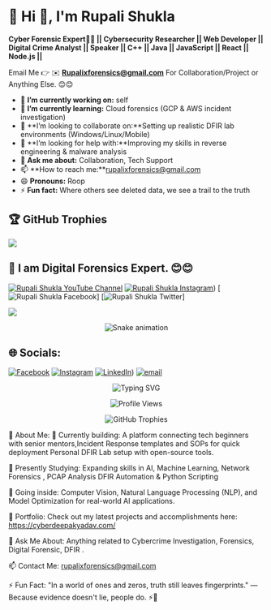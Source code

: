 # 💫 Hi 👋, I'm Rupali Shukla
**Cyber Forensic Expert🧑‍💻 || Cybersecurity Researcher || Web Developer ||  Digital Crime Analyst || Speaker || C++ || Java || JavaScript || React || Node.js ||**

Email Me 👉 ✉️ **Rupalixforensics@gmail.com** For Collaboration/Project or Anything Else. 😊😊

- 🔭 **I’m currently working on:** self
- 🌱 **I’m currently learning:** Cloud forensics (GCP & AWS incident investigation)
- 👯 **I’m looking to collaborate on:**Setting up realistic DFIR lab environments (Windows/Linux/Mobile)
- 🤔 **I’m looking for help with:**Improving my skills in reverse engineering & malware analysis  
- 💬 **Ask me about:** Collaboration, Tech Support
- 📫 **How to reach me:**rupalixforensics@gmail.com
- 😄 **Pronouns:** Roop
- ⚡ **Fun fact:** Where others see deleted data, we see a trail to the truth
## 🏆 GitHub Trophies
![](https://github-profile-trophy.vercel.app/?username=Rupalixforensics&theme=radical&no-frame=false&no-bg=true&margin-w=4)
## 🔗 I am Digital Forensics Expert. 😊😊

[![Rupali Shukla YouTube Channel](https://img.shields.io/badge/YouTube-Rupali%20Shukla-red?logo=youtube&logoColor=white)]([https://www.youtube.com]) [![Rupali Shukla Instagram](https://img.shields.io/badge/Instagram-Rupali%20Shukla-pink?logo=instagram&logoColor=white)](https://www.instagram.com/rupalixforensics?igsh=MXd1OXNxcG1taW85bw==)) [![Rupali Shukla Facebook](https://img.shields.io/badge/Facebook-Rupali%20Shukla-blue?logo=facebook&logoColor=white)] [![Rupali Shukla Twitter](https://img.shields.io/badge/Twitter-Rupali%20Shukla-lightblue?logo=twitter&logoColor=white)]

[![](https://visitcount.itsvg.in/api?id=alamimran613&icon=1&color=4)](https://visitcount.itsvg.in)

<!-- Snake Game Repo View -->

<div align="center">
  <img src="https://profile-readme-generator.com/assets/snake.svg" alt="Snake animation" />
</div>

## 🌐 Socials:
[![Facebook](https://img.shields.io/badge/Facebook-%231877F2.svg?logo=Facebook&logoColor=white)](https://www.facebook.com/share/16jWqDpuan/) [![Instagram](https://img.shields.io/badge/Instagram-%23E4405F.svg?logo=Instagram&logoColor=white)](https://www.instagram.com/rupalixforensics?igsh=MXd1OXNxcG1taW85bw==) [![LinkedIn](https://img.shields.io/badge/LinkedIn-%230077B5.svg?logo=linkedin&logoColor=white)](https://www.linkedin.com/in/rupali-shukla-0ba8b6310/)) [![email](https://img.shields.io/badge/Email-D14836?logo=gmail&logoColor=white)](mailto:rupalixforensixs@gmail.com ) 


<!-- Typing Intro with AI/ML Vibe --> <div align="center"> <img src="https://readme-typing-svg.herokuapp.com?font=Fira+Code&weight=700&size=30&duration=4000&pause=1000&center=true&vCenter=true&width=700&lines=Hi+%F0%9F%91%8B%2C+I'm+Rupali+shukla;Forensics+Expert+%7C+Cloud+Forensics;Building+DFIR+Lab;Forensics+Expert+from+India" alt="Typing SVG" /> </div> <!-- Profile Views --> <p align="center"> <img src="https://komarev.com/ghpvc/?username=buildwithrupali&label=Profile+Views&color=blueviolet&style=plastic" alt="Profile Views" /> </p> <!-- GitHub Trophies --> <div align="center"> <img src="https://github-profile-trophy.vercel.app/?username=rupalixforensics&theme=algolia&no-frame=true&row=1&column=6" alt="GitHub Trophies" /> </div>

🚀 About Me:
🔭 Currently building:
A platform connecting tech beginners with senior mentors,Incident Response templates and SOPs for quick deployment Personal DFIR Lab setup with open-source tools.

🌱 Presently Studying:
Expanding skills in AI, Machine Learning, Network Forensics , PCAP Analysis  DFIR Automation & Python Scripting 

🤖 Going inside:
Computer Vision, Natural Language Processing (NLP), and Model Optimization for real-world AI applications.

💼 Portfolio:
Check out my latest projects and accomplishments here: https://cyberdeepakyadav.com/

💬 Ask Me About:
Anything related to Cybercrime Investigation, Forensics, Digital Forensic, DFIR .

📫 Contact Me:
rupalixforensics@gmail.com

⚡ Fun Fact:
"In a world of ones and zeros, truth still leaves fingerprints."
— Because evidence doesn't lie, people do. ⚡🤯

<!-- Proudly created with GPRM ( https://gprm.itsvg.in ) -->

